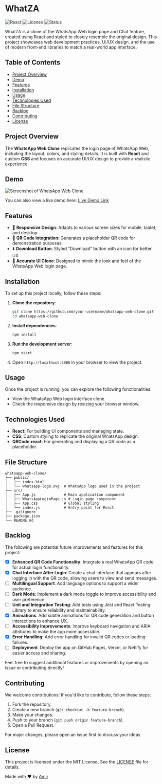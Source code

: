 # WhatZA

![React](https://img.shields.io/badge/React-18.2.0-blue)
![License](https://img.shields.io/badge/License-MIT-green)
![Status](https://img.shields.io/badge/Status-Complete-brightgreen)

WhatZA is a clone of the WhatsApp Web login page and Chat feature, created using React and styled to closely resemble the original design. This project showcases web development practices, UI/UX design, and the use of modern front-end libraries to match a real-world app interface.

## Table of Contents

- [Project Overview](#project-overview)
- [Demo](#demo)
- [Features](#features)
- [Installation](#installation)
- [Usage](#usage)
- [Technologies Used](#technologies-used)
- [File Structure](#file-structure)
- [Backlog](#backlog)
- [Contributing](#contributing)
- [License](#license)

## Project Overview

The **WhatsApp Web Clone** replicates the login page of WhatsApp Web, including the layout, colors, and styling details. It is built with **React** and custom **CSS** and focuses on accurate UI/UX design to provide a realistic experience.

## Demo

![Screenshot of WhatsApp Web Clone](https://github.com/AmirHaytham/whatsapp-login-page/blob/main/screenshots/Login.png)

You can also view a live demo here: [Live Demo Link](https://your-demo-link.com)

## Features

- 📱 **Responsive Design**: Adapts to various screen sizes for mobile, tablet, and desktop.
- 📸 **QR Code Integration**: Generates a placeholder QR code for demonstration purposes.
- ⬇️ **Download Button**: Styled "Download" button with an icon for better UX.
- 🎨 **Accurate UI Clone**: Designed to mimic the look and feel of the WhatsApp Web login page.

## Installation

To set up this project locally, follow these steps:

1. **Clone the repository**:
   ```bash
   git clone https://github.com/your-username/whatsapp-web-clone.git
   cd whatsapp-web-clone
   ```

2. **Install dependencies**:
   ```bash
   npm install
   ```

3. **Run the development server**:
   ```bash
   npm start
   ```

4. Open `http://localhost:3000` in your browser to view the project.

## Usage

Once the project is running, you can explore the following functionalities:

- View the WhatsApp Web login interface clone.
- Check the responsive design by resizing your browser window.

## Technologies Used

- **React**: For building UI components and managing state.
- **CSS**: Custom styling to replicate the original WhatsApp design.
- **QRCode.react**: For generating and displaying a QR code as a placeholder.

## File Structure

```
whatsapp-web-clone/
├── public/
│   ├── index.html
│   └── whatsapp-logo.svg  # WhatsApp logo used in the project
├── src/
│   ├── App.js             # Main application component
│   ├── WhatsAppLoginPage.js # Login page component
│   ├── App.css            # Global styling
│   └── index.js           # Entry point for React
├── .gitignore
├── package.json
└── README.md
```
## Backlog

The following are potential future improvements and features for this project:

- [x] **Enhanced QR Code Functionality**: Integrate a real WhatsApp QR code for actual login functionality.
- [x] **Chat Interface After Login**: Create a chat interface that appears after logging in with the QR code, allowing users to view and send messages.
- [ ] **Multilingual Support**: Add language options to support a wider audience.
- [ ] **Dark Mode**: Implement a dark mode toggle to improve accessibility and user preference.
- [ ] **Unit and Integration Testing**: Add tests using Jest and React Testing Library to ensure reliability and maintainability.
- [x] **Animations**: Add subtle animations for QR code generation and button interactions to enhance UX.
- [ ] **Accessibility Improvements**: Improve keyboard navigation and ARIA attributes to make the app more accessible.
- [x] **Error Handling**: Add error handling for invalid QR codes or loading failures.
- [ ] **Deployment**: Deploy the app on GitHub Pages, Vercel, or Netlify for easier access and sharing.

Feel free to suggest additional features or improvements by opening an issue or contributing directly!

## Contributing

We welcome contributions! If you'd like to contribute, follow these steps:

1. Fork the repository.
2. Create a new branch (`git checkout -b feature-branch`).
3. Make your changes.
4. Push to your branch (`git push origin feature-branch`).
5. Open a Pull Request.

For major changes, please open an issue first to discuss your ideas.

## License

This project is licensed under the MIT License. See the [LICENSE](LICENSE) file for details.

Made with ❤️ by [Amir](https://github.com/AmirHaytham)
